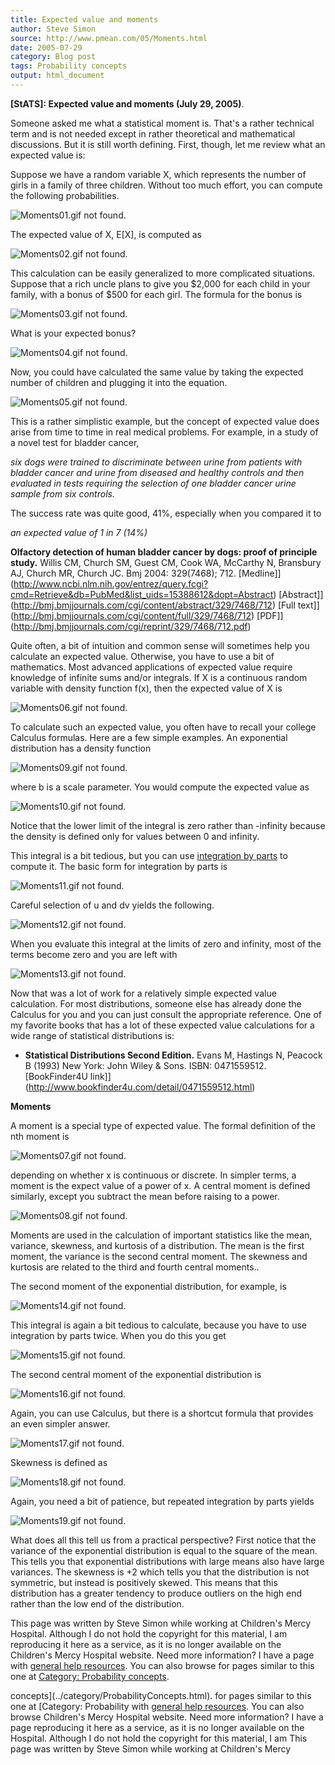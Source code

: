 ```yaml
---
title: Expected value and moments
author: Steve Simon
source: http://www.pmean.com/05/Moments.html
date: 2005-07-29
category: Blog post
tags: Probability concepts
output: html_document
---
```

**[StATS]: Expected value and moments (July 29,
2005)**. [](../category/ProbabilityConcepts.html)

Someone asked me what a statistical moment is. That's a rather
technical term and is not needed except in rather theoretical and
mathematical discussions. But it is still worth defining. First, though,
let me review what an expected value is:

Suppose we have a random variable X, which represents the number of
girls in a family of three children. Without too much effort, you can
compute the following probabilities.

![Moments01.gif not found.](http://www.pmean.com/images/images/05/Moments01.png)

The expected value of X, E[X], is computed as

![Moments02.gif not found.](http://www.pmean.com/images/images/05/Moments02.png)

This calculation can be easily generalized to more complicated
situations. Suppose that a rich uncle plans to give you $2,000 for each
child in your family, with a bonus of $500 for each girl. The formula
for the bonus is

![Moments03.gif not found.](http://www.pmean.com/images/images/05/Moments03.png)

What is your expected bonus?

![Moments04.gif not found.](http://www.pmean.com/images/images/05/Moments04.png)

Now, you could have calculated the same value by taking the expected
number of children and plugging it into the equation.

![Moments05.gif not found.](http://www.pmean.com/images/images/05/Moments05.png)

This is a rather simplistic example, but the concept of expected value
does arise from time to time in real medical problems. For example, in a
study of a novel test for bladder cancer,

*six dogs were trained to discriminate between urine from patients
with bladder cancer and urine from diseased and healthy controls and
then evaluated in tests requiring the selection of one bladder cancer
urine sample from six controls.*

The success rate was quite good, 41%, especially when you compared it to

*an expected value of 1 in 7 (14%)*

**Olfactory detection of human bladder cancer by dogs: proof of
principle study.** Willis CM, Church SM, Guest CM, Cook WA, McCarthy N,
Bransbury AJ, Church MR, Church JC. Bmj 2004: 329(7468); 712.
[Medline]](http://www.ncbi.nlm.nih.gov/entrez/query.fcgi?cmd=Retrieve&db=PubMed&list_uids=15388612&dopt=Abstract)
[Abstract]](http://bmj.bmjjournals.com/cgi/content/abstract/329/7468/712)
[Full
text]](http://bmj.bmjjournals.com/cgi/content/full/329/7468/712)
[PDF]](http://bmj.bmjjournals.com/cgi/reprint/329/7468/712.pdf)

Quite often, a bit of intuition and common sense will sometimes help you
calculate an expected value. Otherwise, you have to use a bit of
mathematics. Most advanced applications of expected value require
knowledge of infinite sums and/or integrals. If X is a continuous random
variable with density function f(x), then the expected value of X is

![Moments06.gif not found.](http://www.pmean.com/images/images/05/Moments06.png)

To calculate such an expected value, you often have to recall your
college Calculus formulas. Here are a few simple examples. An
exponential distribution has a density function

![Moments09.gif not found.](http://www.pmean.com/images/images/05/Moments07.png)

where b is a scale parameter. You would compute the expected value as

![Moments10.gif not found.](http://www.pmean.com/images/images/05/Moments08.png)

Notice that the lower limit of the integral is zero rather than
-infinity because the density is defined only for values between 0 and
infinity.

  This integral is a bit tedious, but you can use [integration by
parts](http://en.wikipedia.org/wiki/Integration_by_parts) to compute it.
The basic form for integration by parts is

![Moments11.gif not found.](http://www.pmean.com/images/images/05/Moments09.png)

Careful selection of u and dv yields the following.

![Moments12.gif not found.](http://www.pmean.com/images/images/05/Moments10.png)

When you evaluate this integral at the limits of zero and infinity, most
of the terms become zero and you are left with

![Moments13.gif not found.](http://www.pmean.com/images/images/05/Moments11.png)

Now that was a lot of work for a relatively simple expected value
calculation. For most distributions, someone else has already done the
Calculus for you and you can just consult the appropriate reference. One
of my favorite books that has a lot of these expected value calculations
for a wide range of statistical distributions is:

-   **Statistical Distributions Second Edition.** Evans M, Hastings N,
    Peacock B (1993) New York: John Wiley & Sons. ISBN: 0471559512.
    [BookFinder4U
    link]](http://www.bookfinder4u.com/detail/0471559512.html)

**Moments**

A moment is a special type of expected value. The formal definition of
the nth moment is

![Moments07.gif not found.](http://www.pmean.com/images/images/05/Moments12.png)

depending on whether x is continuous or discrete. In simpler terms, a
moment is the expect value of a power of x. A central moment is defined
similarly, except you subtract the mean before raising to a power.

![Moments08.gif not found.](http://www.pmean.com/images/images/05/Moments13.png)

Moments are used in the calculation of important statistics like the
mean, variance, skewness, and kurtosis of a distribution. The mean is
the first moment, the variance is the second central moment. The
skewness and kurtosis are related to the third and fourth central
moments..

The second moment of the exponential distribution, for example, is

![Moments14.gif not found.](http://www.pmean.com/images/images/05/Moments14.png)

This integral is again a bit tedious to calculate, because you have to
use integration by parts twice. When you do this you get

![Moments15.gif not found.](http://www.pmean.com/images/images/05/Moments15.png)

The second central moment of the exponential distribution is

![Moments16.gif not found.](http://www.pmean.com/images/images/05/Moments16.png)

Again, you can use Calculus, but there is a shortcut formula that
provides an even simpler answer.

![Moments17.gif not found.](http://www.pmean.com/images/images/05/Moments17.png)

Skewness is defined as

![Moments18.gif not found.](http://www.pmean.com/images/images/05/Moments18.png)

Again, you need a bit of patience, but repeated integration by parts
yields

![Moments19.gif not found.](http://www.pmean.com/images/images/05/Moments19.png)

What does all this tell us from a practical perspective? First notice
that the variance of the exponential distribution is equal to the square
of the mean. This tells you that exponential distributions with large
means also have large variances. The skewness is +2 which tells you that
the distribution is not symmetric, but instead is positively skewed.
This means that this distribution has a greater tendency to produce
outliers on the high end rather than the low end of the distribution.

This page was written by Steve Simon while working at Children's Mercy
Hospital. Although I do not hold the copyright for this material, I am
reproducing it here as a service, as it is no longer available on the
Children's Mercy Hospital website. Need more information? I have a page
with [general help resources](../GeneralHelp.html). You can also browse
for pages similar to this one at [Category: Probability
concepts](../category/ProbabilityConcepts.html).
<!---More--->
concepts](../category/ProbabilityConcepts.html).
for pages similar to this one at [Category: Probability
with [general help resources](../GeneralHelp.html). You can also browse
Children's Mercy Hospital website. Need more information? I have a page
reproducing it here as a service, as it is no longer available on the
Hospital. Although I do not hold the copyright for this material, I am
This page was written by Steve Simon while working at Children's Mercy

<!---Do not use
**[StATS]: Expected value and moments (July 29,
This page was written by Steve Simon while working at Children's Mercy
Hospital. Although I do not hold the copyright for this material, I am
reproducing it here as a service, as it is no longer available on the
Children's Mercy Hospital website. Need more information? I have a page
with [general help resources](../GeneralHelp.html). You can also browse
for pages similar to this one at [Category: Probability
concepts](../category/ProbabilityConcepts.html).
--->

